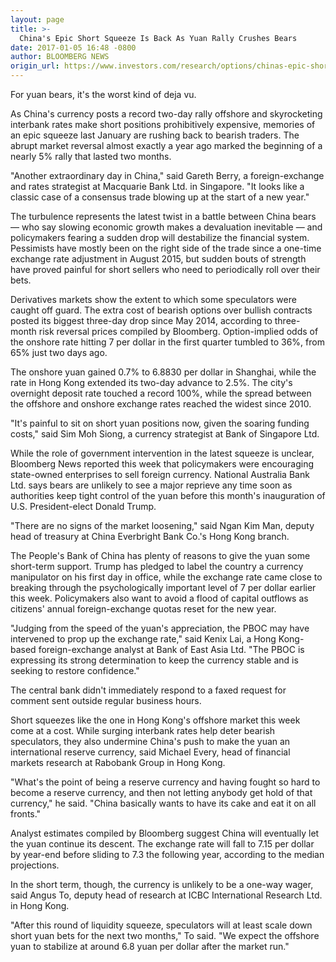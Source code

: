 ```yaml
---
layout: page
title: >-
  China's Epic Short Squeeze Is Back As Yuan Rally Crushes Bears
date: 2017-01-05 16:48 -0800
author: BLOOMBERG NEWS
origin_url: https://www.investors.com/research/options/chinas-epic-short-squeeze-is-back-as-yuan-rally-crushes-bears/
---
```






For yuan bears, it's the worst kind of deja vu.


As China's currency posts a record two-day rally offshore and skyrocketing interbank rates make short positions prohibitively expensive, memories of an epic squeeze last January are rushing back to bearish traders. The abrupt market reversal almost exactly a year ago marked the beginning of a nearly 5% rally that lasted two months.


"Another extraordinary day in China," said Gareth Berry, a foreign-exchange and rates strategist at Macquarie Bank Ltd. in Singapore. "It looks like a classic case of a consensus trade blowing up at the start of a new year."


The turbulence represents the latest twist in a battle between China bears — who say slowing economic growth makes a devaluation inevitable — and policymakers fearing a sudden drop will destabilize the financial system. Pessimists have mostly been on the right side of the trade since a one-time exchange rate adjustment in August 2015, but sudden bouts of strength have proved painful for short sellers who need to periodically roll over their bets.


Derivatives markets show the extent to which some speculators were caught off guard. The extra cost of bearish options over bullish contracts posted its biggest three-day drop since May 2014, according to three-month risk reversal prices compiled by Bloomberg. Option-implied odds of the onshore rate hitting 7 per dollar in the first quarter tumbled to 36%, from 65% just two days ago.


The onshore yuan gained 0.7% to 6.8830 per dollar in Shanghai, while the rate in Hong Kong extended its two-day advance to 2.5%. The city's overnight deposit rate touched a record 100%, while the spread between the offshore and onshore exchange rates reached the widest since 2010.


"It's painful to sit on short yuan positions now, given the soaring funding costs," said Sim Moh Siong, a currency strategist at Bank of Singapore Ltd.


While the role of government intervention in the latest squeeze is unclear, Bloomberg News reported this week that policymakers were encouraging state-owned enterprises to sell foreign currency. National Australia Bank Ltd. says bears are unlikely to see a major reprieve any time soon as authorities keep tight control of the yuan before this month's inauguration of U.S. President-elect Donald Trump.


"There are no signs of the market loosening," said Ngan Kim Man, deputy head of treasury at China Everbright Bank Co.'s Hong Kong branch.


The People's Bank of China has plenty of reasons to give the yuan some short-term support. Trump has pledged to label the country a currency manipulator on his first day in office, while the exchange rate came close to breaking through the psychologically important level of 7 per dollar earlier this week. Policymakers also want to avoid a flood of capital outflows as citizens' annual foreign-exchange quotas reset for the new year.


"Judging from the speed of the yuan's appreciation, the PBOC may have intervened to prop up the exchange rate," said Kenix Lai, a Hong Kong-based foreign-exchange analyst at Bank of East Asia Ltd. "The PBOC is expressing its strong determination to keep the currency stable and is seeking to restore confidence."


The central bank didn't immediately respond to a faxed request for comment sent outside regular business hours.


Short squeezes like the one in Hong Kong's offshore market this week come at a cost. While surging interbank rates help deter bearish speculators, they also undermine China's push to make the yuan an international reserve currency, said Michael Every, head of financial markets research at Rabobank Group in Hong Kong.


"What's the point of being a reserve currency and having fought so hard to become a reserve currency, and then not letting anybody get hold of that currency," he said. "China basically wants to have its cake and eat it on all fronts."


Analyst estimates compiled by Bloomberg suggest China will eventually let the yuan continue its descent. The exchange rate will fall to 7.15 per dollar by year-end before sliding to 7.3 the following year, according to the median projections.


In the short term, though, the currency is unlikely to be a one-way wager, said Angus To, deputy head of research at ICBC International Research Ltd. in Hong Kong.


"After this round of liquidity squeeze, speculators will at least scale down short yuan bets for the next two months," To said. "We expect the offshore yuan to stabilize at around 6.8 yuan per dollar after the market run."




